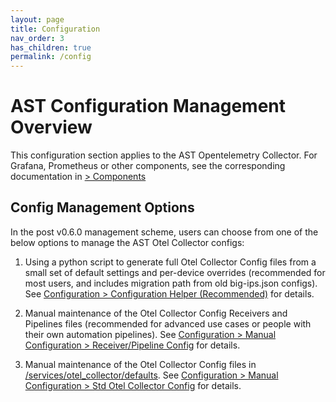 ```yaml
---
layout: page
title: Configuration
nav_order: 3
has_children: true
permalink: /config
---
```



# AST Configuration Management Overview
This configuration section applies to the AST Opentelemetry Collector. For Grafana, Prometheus or other
components, see the corresponding documentation in [> Components]({{site.baseurl}}/components/)


## Config Management Options
In the post v0.6.0 management scheme, users can choose from one of the below options to manage
the AST Otel Collector configs:

1. Using a python script to generate full Otel Collector Config files from a small set of default
settings and per-device overrides (recommended for most users, and includes migration path from old big-ips.json configs). See [Configuration > Configuration Helper (Recommended)]({{site.baseurl}}/config/config_helper/) for details.

2. Manual maintenance of the Otel Collector Config Receivers and Pipelines files (recommended for 
advanced use cases or people with their own automation pipelines). See [Configuration > Manual Configuration > Receiver/Pipeline Config]({{site.baseurl}}/config/manual_config/receivers_pipelines.html) for details.

3. Manual maintenance of the Otel Collector Config files in
[/services/otel_collector/defaults](https://github.com/f5devcentral/application-study-tool/blob/main/services/otel_collector/defaults). See [Configuration > Manual Configuration > Std Otel Collector Config]({{site.baseurl}}/config/manual_config/default_otel.html/) for details.


